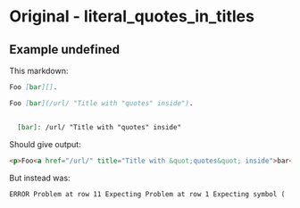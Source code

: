 # Original - literal_quotes_in_titles

## Example undefined

This markdown:

```markdown
Foo [bar][].

Foo [bar](/url/ "Title with "quotes" inside").


  [bar]: /url/ "Title with "quotes" inside"


```

Should give output:

```html
<p>Foo<a href="/url/" title="Title with &quot;quotes&quot; inside">bar</a>.</p><p>Foo<a href="/url/" title="Title with &quot;quotes&quot; inside">bar</a>.</p>
```

But instead was:

```html
ERROR Problem at row 11 Expecting Problem at row 1 Expecting symbol (
```

